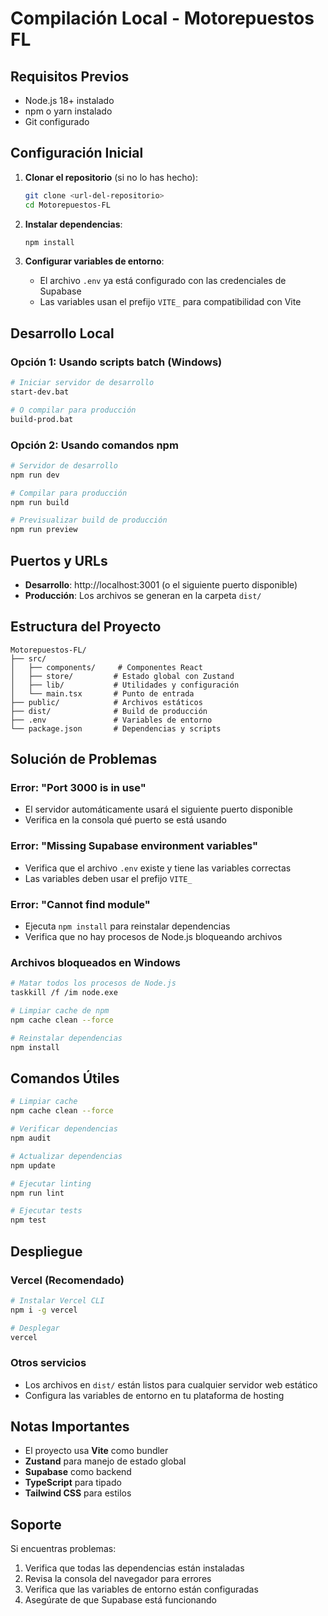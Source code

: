 # Compilación Local - Motorepuestos FL

## Requisitos Previos

- Node.js 18+ instalado
- npm o yarn instalado
- Git configurado

## Configuración Inicial

1. **Clonar el repositorio** (si no lo has hecho):
   ```bash
   git clone <url-del-repositorio>
   cd Motorepuestos-FL
   ```

2. **Instalar dependencias**:
   ```bash
   npm install
   ```

3. **Configurar variables de entorno**:
   - El archivo `.env` ya está configurado con las credenciales de Supabase
   - Las variables usan el prefijo `VITE_` para compatibilidad con Vite

## Desarrollo Local

### Opción 1: Usando scripts batch (Windows)
```bash
# Iniciar servidor de desarrollo
start-dev.bat

# O compilar para producción
build-prod.bat
```

### Opción 2: Usando comandos npm
```bash
# Servidor de desarrollo
npm run dev

# Compilar para producción
npm run build

# Previsualizar build de producción
npm run preview
```

## Puertos y URLs

- **Desarrollo**: http://localhost:3001 (o el siguiente puerto disponible)
- **Producción**: Los archivos se generan en la carpeta `dist/`

## Estructura del Proyecto

```
Motorepuestos-FL/
├── src/
│   ├── components/     # Componentes React
│   ├── store/         # Estado global con Zustand
│   ├── lib/           # Utilidades y configuración
│   └── main.tsx       # Punto de entrada
├── public/            # Archivos estáticos
├── dist/              # Build de producción
├── .env               # Variables de entorno
└── package.json       # Dependencias y scripts
```

## Solución de Problemas

### Error: "Port 3000 is in use"
- El servidor automáticamente usará el siguiente puerto disponible
- Verifica en la consola qué puerto se está usando

### Error: "Missing Supabase environment variables"
- Verifica que el archivo `.env` existe y tiene las variables correctas
- Las variables deben usar el prefijo `VITE_`

### Error: "Cannot find module"
- Ejecuta `npm install` para reinstalar dependencias
- Verifica que no hay procesos de Node.js bloqueando archivos

### Archivos bloqueados en Windows
```bash
# Matar todos los procesos de Node.js
taskkill /f /im node.exe

# Limpiar cache de npm
npm cache clean --force

# Reinstalar dependencias
npm install
```

## Comandos Útiles

```bash
# Limpiar cache
npm cache clean --force

# Verificar dependencias
npm audit

# Actualizar dependencias
npm update

# Ejecutar linting
npm run lint

# Ejecutar tests
npm test
```

## Despliegue

### Vercel (Recomendado)
```bash
# Instalar Vercel CLI
npm i -g vercel

# Desplegar
vercel
```

### Otros servicios
- Los archivos en `dist/` están listos para cualquier servidor web estático
- Configura las variables de entorno en tu plataforma de hosting

## Notas Importantes

- El proyecto usa **Vite** como bundler
- **Zustand** para manejo de estado global
- **Supabase** como backend
- **TypeScript** para tipado
- **Tailwind CSS** para estilos

## Soporte

Si encuentras problemas:
1. Verifica que todas las dependencias están instaladas
2. Revisa la consola del navegador para errores
3. Verifica que las variables de entorno están configuradas
4. Asegúrate de que Supabase está funcionando
